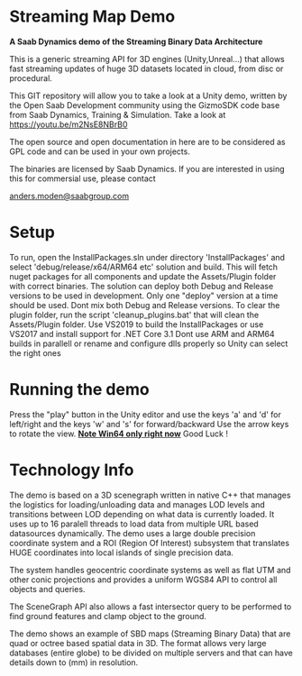 Streaming Map Demo
==================

<B>A Saab Dynamics demo of the Streaming Binary Data Architecture</B>

This is a generic streaming API for 3D engines (Unity,Unreal...) that allows fast streaming updates of huge 3D datasets located in cloud, from disc or procedural.

This GIT repository will allow you to take a look at a Unity demo, written by the Open Saab Development community using the GizmoSDK code base from Saab Dynamics, Training & Simulation. Take a look at https://youtu.be/m2NsE8NBrB0

The open source and open documentation in here are to be considered as GPL code and can be used in your own projects.

The binaries are licensed by Saab Dynamics. If you are interested in using this for commersial use, please contact 

anders.moden@saabgroup.com




Setup
=====

To run, open the InstallPackages.sln under directory 'InstallPackages' and select 'debug/release/x64/ARM64 etc' solution and build. This will fetch nuget packages for all components and update the Assets/Plugin folder with correct binaries. The solution can deploy both Debug and Release versions to be used in development. Only one "deploy" version at a time should be used. Dont mix both Debug and Release versions. To clear the plugin folder, run the script 'cleanup_plugins.bat' that will clean the Assets/Plugin folder. Use VS2019 to build the InstallPackages or use VS2017 and install support for .NET Core 3.1 
Dont use ARM and ARM64 builds in parallell or rename and configure dlls properly so Unity can select the right ones


Running the demo
================

Press the "play" button in the Unity editor and use the keys 'a' and 'd' for left/right and the keys 'w' and 's' for forward/backward
Use the arrow keys to rotate the view. 
<b><u>Note Win64 only right now</u></b>
Good Luck !


Technology Info
===============

The demo is based on a 3D scenegraph written in native C++ that manages the logistics for loading/unloading data and manages LOD levels and transitions between LOD depending on what data is currently loaded. It uses up to 16 paralell threads to load data from multiple URL based datasources dynamically.
The demo uses a large double precision coordinate system and a ROI (Region Of Interest) subsystem that translates HUGE coordinates into local islands of single precision data. 

The system handles geocentric coordinate systems as well as flat UTM and other conic projections and provides a uniform WGS84 API to control all objects and queries.

The SceneGraph API also allows a fast intersector query to be performed to find ground features and clamp object to the ground.

The demo shows an example of SBD maps (Streaming Binary Data) that are quad or octree based spatial data in 3D. The format allows very large databases (entire globe) to be divided on multiple servers and that can have details down to (mm) in resolution.
